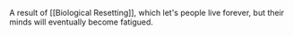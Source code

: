 A result of [[Biological Resetting]], which let's people live forever, but their minds will eventually become fatigued.


